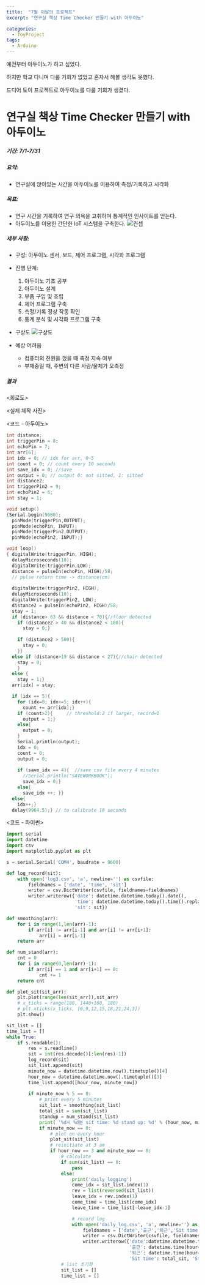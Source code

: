 ```yaml
---
title:  "7월 이달의 프로젝트"
excerpt: "연구실 책상 Time Checker 만들기 with 아두이노"

categories:
  - ToyProject
tags:
  - Arduino
---
```


예전부터 아두이노가 하고 싶었다.  

하지만 학교 다니며 다룰 기회가 없었고 혼자서 해볼 생각도 못했다.  

드디어 토이 프로젝트로 아두이노를 다룰 기회가 생겼다.  

# 연구실 책상 Time Checker 만들기 with 아두이노  
##### 기간: 7/1-7/31
##### 요약: 
* 연구실에 앉아있는 시간을 아두이노를 이용하여 측정/기록하고 시각화  


##### 목표: 
 * 연구 시간을 기록하여 연구 의욕을 고취하며 통계적인 인사이트를 얻는다.
 * 아두이노를 이용한 간단한 IoT 시스템을 구축한다.
![컨셉](https://github.com/DMkelllog/dmkelllog.github.io/blob/master/assets/images/July%20plan%201.png?raw=true)


##### 세부 사항:
 * 구성: 아두이노 센서, 보드, 제어 프로그램, 시각화 프로그램  
 * 진행 단계:
   1. 아두이노 기초 공부
   2. 아두이노 설계
   3. 부품 구입 및 조립
   4. 제어 프로그램 구축
   5. 측정/기록 정상 작동 확인
   6. 통계 분석 및 시각화 프로그램 구축  
   
* 구상도
![구상도](https://github.com/DMkelllog/dmkelllog.github.io/blob/master/assets/images/July%20plan%202.png?raw=true)
* 예상 어려움  
  * 컴퓨터의 전원을 껐을 때 측정 지속 여부
  * 부재중일 때, 주변의 다른 사람/물체가 오측정

##### 결과

<회로도>

<실제 제작 사진>

<코드 - 아두이노>

```c
int distance;
int triggerPin = 8;
int echoPin = 7;
int arr[6];
int idx = 0; // idx for arr, 0~5
int count = 0; // count every 10 seconds
int save_idx = 0; //save
int output = 0; // output 0: not sitted, 1: sitted
int distance2;
int triggerPin2 = 9;
int echoPin2 = 6;
int stay = 1;

void setup()
{Serial.begin(9600);
  pinMode(triggerPin,OUTPUT);
  pinMode(echoPin, INPUT);
  pinMode(triggerPin2,OUTPUT);
  pinMode(echoPin2, INPUT);}

void loop()
{ digitalWrite(triggerPin, HIGH);  
  delayMicroseconds(10);
  digitalWrite(triggerPin,LOW);
  distance = pulseIn(echoPin, HIGH)/58; 
  // pulse return time -> distance(cm)
  
  digitalWrite(triggerPin2, HIGH);  
  delayMicroseconds(10);
  digitalWrite(triggerPin2, LOW);  
  distance2 = pulseIn(echoPin2, HIGH)/58;
  stay = 1;
  if (distance> 63 && distance < 70){//floor detected
    if (distance2 > 40 && distance2 < 100){
      stay = 0;}
    
    if (distance2 > 500){
      stay = 0;
    }}
  else if (distance>19 && distance < 27){//chair detected
    stay = 0;
    }
  else {
    stay = 1;}
  arr[idx] = stay;

  if (idx == 5){
    for (idx=0; idx<=5; idx++){
      count += arr[idx];}
    if (count>2){     // threshold:2 if larger, record=1
      output = 1;}
    else{
      output = 0;
    }
    Serial.println(output);
    idx = 0;
    count = 0;
    output = 0;
      
    if (save_idx == 4){  //save csv file every 4 minutes
      //Serial.println("SAVEWORKBOOK");
      save_idx = 0;}
    else{
      save_idx ++; }}
  else{
    idx++;}
  delay(9964.5);} // to calibrate 10 seconds

```



<코드 - 파이썬>

```python
import serial
import datetime
import csv
import matplotlib.pyplot as plt

s = serial.Serial('COM4', baudrate = 9600)

def log_record(sit):
    with open('log3.csv', 'a', newline='') as csvfile:
        fieldnames = ['date', 'time', 'sit']
        writer = csv.DictWriter(csvfile, fieldnames=fieldnames)
        writer.writerow({'date': datetime.datetime.today().date(),
                         'time': datetime.datetime.today().time().replace(microsecond=0),
                         'sit': sit})

def smoothing(arr):
    for i in range(1,len(arr)-1):
        if arr[i] != arr[i-1] and arr[i] != arr[i+1]:
            arr[i] = arr[i-1]
    return arr

def num_stand(arr):
    cnt = 0
    for i in range(0,len(arr)-1):
        if arr[i] == 1 and arr[i+1] == 0:
            cnt += 1
    return cnt

def plot_sit(sit_arr):
    plt.plot(range(len(sit_arr)),sit_arr)
    # x_ticks = range(180, 1440+180, 180)
    # plt.xticks(x_ticks, [6,9,12,15,18,21,24,3])
    plt.show()

sit_list = []
time_list = []
while True:
    if s.readable():
        res = s.readline()
        sit = int(res.decode()[:len(res)-1])
        log_record(sit)
        sit_list.append(sit)
        minute_now = datetime.datetime.now().timetuple()[4]
        hour_now = datetime.datetime.now().timetuple()[3]
        time_list.append([hour_now, minute_now])
        
        if minute_now % 5 == 0:
            # print every 5 minutes
            sit_list = smoothing(sit_list)
            total_sit = sum(sit_list)
            standup = num_stand(sit_list)
            print( '%d시 %d분 sit time: %d stand up: %d' % (hour_now, minute_now, total_sit, standup))
            if minute_now == 0:
                # plot on every hour
                plot_sit(sit_list)
                # reinitiate at 3 am
                if hour_now == 3 and minute_now == 0:
                    # calculate 
                    if sum(sit_list) == 0:
                        pass
                    else:
                        print('daily logging')
                        come_idx = sit_list.index(1)
                        rev = list(reversed(sit_list))
                        leave_idx = rev.index(1)
                        come_time = time_list[come_idx]
                        leave_time = time_list[-leave_idx-1]

                        # record log 
                        with open('daily_log.csv', 'a', newline='') as csvfile:
                            fieldnames = ['date','출근','퇴근','Sit time', 'Stand up']
                            writer = csv.DictWriter(csvfile, fieldnames=fieldnames)
                            writer.writerow({'date':datetime.datetime.today().date(),
                                             '출근': datetime.time(hour=come_time[0], minute=come_time[1]),
                                             '퇴근': datetime.time(hour=leave_time[0], minute=leave_time[1]),
                                             'Sit time': total_sit, 'Stand up': standup})                                 
                    # list 초기화
                    sit_list = []
                    time_list = []
```






